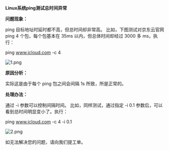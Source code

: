 **Linux系统ping测试总时间异常**

**问题现象：**

ping 目标地址时延时都不高，但总时间却非常高。 比如，下图测试对京东云官网 ping 4 个包，每个包基本在 35ms 以内，但总体时间却经过 3000 多 ms，执行：

ping www.jcloud.com -c 4

![1.png](https://img1.jcloudcs.com/cms/b8b77ae3-c91a-4447-9028-b55b284f8c0920171011135318.png)

**原因分析：**

实际这是由于每个 ping 包之间会间隔 1s 所致，所是正常的。

**处理办法：**

通过 -i 参数可以控制间隔时间。 比如，同样测试，通过指定 -i 0.1 参数后，可以看到总时间明显变小了。执行：

ping www.jcloud.com -c 4 -i 0.1

![2.png](https://img1.jcloudcs.com/cms/7d0812e2-d04d-4067-a333-2485874fd12520171011135531.png)

如无法解决您的问题，请向我们提工单。